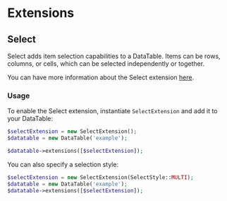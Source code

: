 # Extensions

## Select

Select adds item selection capabilities to a DataTable. Items can be rows, columns, or cells, which can be selected independently or together.

You can have more information about the Select extension [here](https://datatables.net/extensions/select/).

### Usage

To enable the Select extension, instantiate `SelectExtension` and add it to your DataTable:

```php
$selectExtension = new SelectExtension();
$datatable = new DataTable('example');

$datatable->extensions([$selectExtension]);
```

You can also specify a selection style:

```php
$selectExtension = new SelectExtension(SelectStyle::MULTI);
$datatable = new DataTable('example');
$datatable->extensions([$selectExtension]);
```